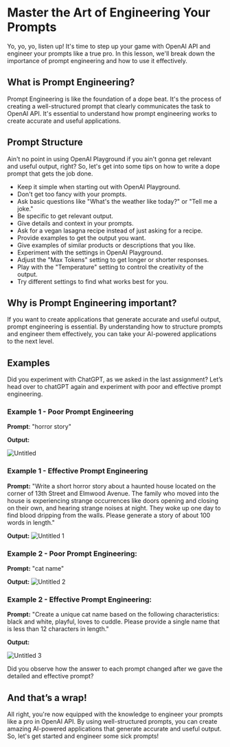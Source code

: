 # Master the Art of Engineering Your Prompts

Yo, yo, yo, listen up! It's time to step up your game with OpenAI API and engineer your prompts like a true pro. In this lesson, we'll break down the importance of prompt engineering and how to use it effectively.

## What is Prompt Engineering?

Prompt Engineering is like the foundation of a dope beat. It's the process of creating a well-structured prompt that clearly communicates the task to OpenAI API. It's essential to understand how prompt engineering works to create accurate and useful applications.

## Prompt Structure

Ain't no point in using OpenAI Playground if you ain't gonna get relevant and useful output, right? So, let's get into some tips on how to write a dope prompt that gets the job done.

- Keep it simple when starting out with OpenAI Playground.
- Don't get too fancy with your prompts.
- Ask basic questions like "What's the weather like today?" or "Tell me a joke."
- Be specific to get relevant output.
- Give details and context in your prompts.
- Ask for a vegan lasagna recipe instead of just asking for a recipe.
- Provide examples to get the output you want.
- Give examples of similar products or descriptions that you like.
- Experiment with the settings in OpenAI Playground.
- Adjust the "Max Tokens" setting to get longer or shorter responses.
- Play with the "Temperature" setting to control the creativity of the output.
- Try different settings to find what works best for you.

## Why is Prompt Engineering important?

If you want to create applications that generate accurate and useful output, prompt engineering is essential. By understanding how to structure prompts and engineer them effectively, you can take your AI-powered applications to the next level.

## Examples

Did you experiment with ChatGPT, as we asked in the last assignment? Let’s head over to chatGPT again and experiment with poor and effective prompt engineering.

### Example 1 - Poor Prompt Engineering

**Prompt**: "horror story"

**Output:**

![Untitled](https://github.com/user-attachments/assets/67e3fdb1-2b5e-4a82-bbef-605520d90702)


### Example 1 - Effective Prompt Engineering

**Prompt:** "Write a short horror story about a haunted house located on the corner of 13th Street and Elmwood Avenue. The family who moved into the house is experiencing strange occurrences like doors opening and closing on their own, and hearing strange noises at night. They woke up one day to find blood dripping from the walls. Please generate a story of about 100 words in length."

**Output:** 
![Untitled 1](https://github.com/user-attachments/assets/4c494329-d6ed-4b57-9363-c072b0e31242)


### Example 2 - Poor Prompt Engineering:

**Prompt:** "cat name"

**Output:**
![Untitled 2](https://github.com/user-attachments/assets/8a89be8c-9c9a-4c08-a4e0-51730bd43f2b)


### Example 2 - Effective Prompt Engineering:

**Prompt:** "Create a unique cat name based on the following characteristics: black and white, playful, loves to cuddle. Please provide a single name that is less than 12 characters in length."

**Output:**

![Untitled 3](https://github.com/user-attachments/assets/ec5bdf6f-448a-42e6-a6b1-f4d30ff460a0)


Did you observe how the answer to each prompt changed after we gave the detailed and effective prompt?

## And that’s a wrap!

All right, you're now equipped with the knowledge to engineer your prompts like a pro in OpenAI API. By using well-structured prompts, you can create amazing AI-powered applications that generate accurate and useful output. So, let's get started and engineer some sick prompts!
